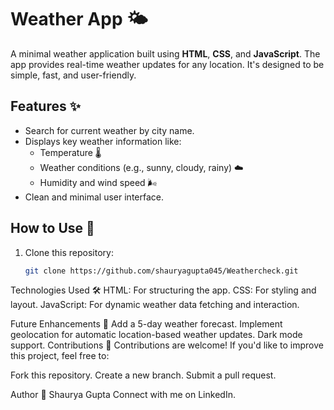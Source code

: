 
# Weather App 🌤️

A minimal weather application built using **HTML**, **CSS**, and **JavaScript**. The app provides real-time weather updates for any location. It's designed to be simple, fast, and user-friendly.


## Features ✨
- Search for current weather by city name.
- Displays key weather information like:
  - Temperature 🌡️
  - Weather conditions (e.g., sunny, cloudy, rainy) ☁️
  - Humidity and wind speed 🌬️
- Clean and minimal user interface.

## How to Use 🚀
1. Clone this repository:
   ```bash
   git clone https://github.com/shauryagupta045/Weathercheck.git


Technologies Used 🛠️
HTML: For structuring the app.
CSS: For styling and layout.
JavaScript: For dynamic weather data fetching and interaction.

Future Enhancements 🌟
Add a 5-day weather forecast.
Implement geolocation for automatic location-based weather updates.
Dark mode support.
Contributions 🤝
Contributions are welcome! If you'd like to improve this project, feel free to:

Fork this repository.
Create a new branch.
Submit a pull request.


Author 👤
Shaurya Gupta
Connect with me on LinkedIn.
